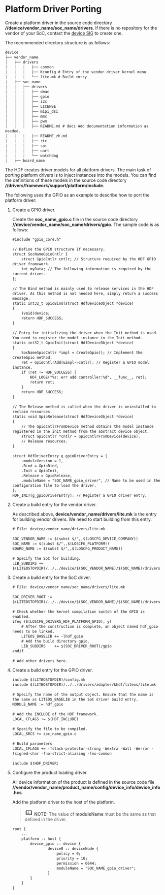 # Platform Driver Porting<a name="EN-US_TOPIC_0000001154372314"></a>

Create a platform driver in the source code directory  **//device/vendor\_name/soc\_name/drivers**. If there is no repository for the vendor of your SoC, contact the  [device SIG](https://gitee.com/openharmony/community/blob/master/sig/sig_devboard/sig_devboard.md)  to create one.

The recommended directory structure is as follows:

```
device
├── vendor_name
│   ├── drivers
│   │   │   ├── common
│   │   │   ├── Kconfig # Entry of the vendor driver kernel menu
│   │   │   └── lite.mk # Build entry
│   ├── soc_name
│   │   ├── drivers
│   │   │   ├── dmac
│   │   │   ├── gpio
│   │   │   ├── i2c
│   │   │   ├── LICENSE
│   │   │   ├── mipi_dsi
│   │   │   ├── mmc
│   │   │   ├── pwm
│   │   │   ├── README.md # docs Add documentation information as needed.
│   │   │   ├── README_zh.md
│   │   │   ├── rtc
│   │   │   ├── spi
│   │   │   ├── uart
│   │   │   └── watchdog
│   ├── board_name
```

The HDF creates driver models for all platform drivers. The main task of porting platform drivers is to inject instances into the models. You can find the definitions of these models in the source code directory  **//drivers/framework/support/platform/include**.

The following uses the GPIO as an example to describe how to port the platform driver:

1.  Create a GPIO driver.

    Create the  **soc\_name\_gpio.c**  file in the source code directory  **//device/vendor\_name/soc\_name/drivers/gpio**. The sample code is as follows:

    ```
    #include "gpio_core.h"
    
    // Define the GPIO structure if necessary.
    struct SocNameGpioCntlr {
        struct GpioCntlr cntlr; // Structure required by the HDF GPIO driver framework.
        int myData; // The following information is required by the current driver.
    };
    
    // The Bind method is mainly used to release services in the HDF driver. As this method is not needed here, simply return a success message.
    static int32_t GpioBind(struct HdfDeviceObject *device)
    {
        (void)device;
        return HDF_SUCCESS;
    }
    
    // Entry for initializing the driver when the Init method is used. You need to register the model instance in the Init method.
    static int32_t GpioInit(struct HdfDeviceObject *device)
    {
        SocNameGpioCntlr *impl = CreateGpio(); // Implement the CreateGpio method.
        ret = GpioCntlrAdd(&impl->cntlr); // Register a GPIO model instance.
        if (ret != HDF_SUCCESS) {
            HDF_LOGE("%s: err add controller:%d", __func__, ret);
            return ret;
        }
        return HDF_SUCCESS;
    }
    
    // The Release method is called when the driver is uninstalled to reclaim resources.
    static void GpioRelease(struct HdfDeviceObject *device)
    {
        // The GpioCntlrFromDevice method obtains the model instance registered in the init method from the abstract device object.
        struct GpioCntlr *cntlr = GpioCntlrFromDevice(device);
        // Release resources.
    }
    
    struct HdfDriverEntry g_gpioDriverEntry = {
        .moduleVersion = 1,
        .Bind = GpioBind,
        .Init = GpioInit,
        .Release = GpioRelease,
        .moduleName = "SOC_NAME_gpio_driver", // Name to be used in the configuration file to load the driver.
    };
    HDF_INIT(g_gpioDriverEntry); // Register a GPIO driver entry.
    ```

2.  Create a build entry for the vendor driver.

    As described above,  **device/vendor\_name/drivers/lite.mk**  is the entry for building vendor drivers. We need to start building from this entry.

    ```
    # File: device/vendor_name/drivers/lite.mk
    
    SOC_VENDOR_NAME := $(subst $/",,$(LOSCFG_DEVICE_COMPANY))
    SOC_NAME := $(subst $/",,$(LOSCFG_PLATFORM))
    BOARD_NAME := $(subst $/",,$(LOSCFG_PRODUCT_NAME))
    
    # Specify the SoC for building.
    LIB_SUBDIRS += $(LITEOSTOPDIR)/../../device/$(SOC_VENDOR_NAME)/$(SOC_NAME)/drivers/
    ```

3.  Create a build entry for the SoC driver.

    ```
    # File: device/vendor_name/soc_name/drivers/lite.mk
    
    SOC_DRIVER_ROOT := $(LITEOSTOPDIR)/../../device/$(SOC_VENDOR_NAME)/$(SOC_NAME)/drivers/
    
    # Check whether the kernel compilation switch of the GPIO is enabled.
    ifeq ($(LOSCFG_DRIVERS_HDF_PLATFORM_GPIO), y)
        # After the construction is complete, an object named hdf_gpio needs to be linked.
        LITEOS_BASELIB += -lhdf_gpio
        # Add the build directory gpio.
        LIB_SUBDIRS    += $(SOC_DRIVER_ROOT)/gpio 
    endif
    
    # Add other drivers here.
    ```

4.  Create a build entry for the GPIO driver.

    ```
    include $(LITEOSTOPDIR)/config.mk
    include $(LITEOSTOPDIR)/../../drivers/adapter/khdf/liteos/lite.mk
    
    # Specify the name of the output object. Ensure that the name is the same as LITEOS_BASELIB in the SoC driver build entry.
    MODULE_NAME := hdf_gpio
    
    # Add the INCLUDE of the HDF framework.
    LOCAL_CFLAGS += $(HDF_INCLUDE)
    
    # Specify the file to be compiled.
    LOCAL_SRCS += soc_name_gpio.c
    
    # Build parameters
    LOCAL_CFLAGS += -fstack-protector-strong -Wextra -Wall -Werror -fsigned-char -fno-strict-aliasing -fno-common
    
    include $(HDF_DRIVER)
    ```

5.  Configure the product loading driver.

    All device information of the product is defined in the source code file  **//vendor/vendor\_name/product\_name/config/device\_info/device\_info.hcs**.

    Add the platform driver to the host of the platform.

    >![](../public_sys-resources/icon-note.gif) **NOTE:** 
    >The value of  **moduleName**  must be the same as that defined in the driver.

    ```
    root {
        ...
        platform :: host {
            device_gpio :: device {
                    device0 :: deviceNode {
                        policy = 0;
                        priority = 10;
                        permission = 0644;
                        moduleName = "SOC_NAME_gpio_driver"; 
                    }
            }
        }
    }
    ```


